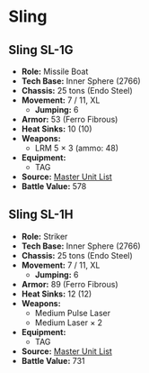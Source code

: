 # Sling
## Sling SL-1G
- **Role:** Missile Boat
- **Tech Base:** Inner Sphere (2766)
- **Chassis:** 25 tons (Endo Steel)
- **Movement:** 7 / 11, XL
  - **Jumping:** 6
- **Armor:** 53 (Ferro Fibrous)
- **Heat Sinks:** 10 (10)
- **Weapons:**
  - LRM 5 × 3 (ammo: 48)
- **Equipment:**
  - TAG
- **Source:** [Master Unit List](http://masterunitlist.info/Unit/Details/2967/sling-sl-1g)
- **Battle Value:** 578

## Sling SL-1H
- **Role:** Striker
- **Tech Base:** Inner Sphere (2766)
- **Chassis:** 25 tons (Endo Steel)
- **Movement:** 7 / 11, XL
  - **Jumping:** 6
- **Armor:** 89 (Ferro Fibrous)
- **Heat Sinks:** 12 (12)
- **Weapons:**
  - Medium Pulse Laser
  - Medium Laser × 2
- **Equipment:**
  - TAG
- **Source:** [Master Unit List](http://masterunitlist.info/Unit/Details/2968/sling-sl-1h)
- **Battle Value:** 731

